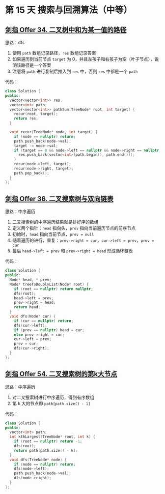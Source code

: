 # 第 15 天 搜索与回溯算法（中等）

## [剑指 Offer 34. 二叉树中和为某一值的路径](https://leetcode.cn/problems/er-cha-shu-zhong-he-wei-mou-yi-zhi-de-lu-jing-lcof/?envType=study-plan&id=lcof&plan=lcof&plan_progress=1v5v651)

思路：dfs
1. 使用 `path` 数组记录路径，`res` 数组记录答案
2. 如果遍历到当前节点 `target` 为 0，并且左孩子和右孩子为空（叶子节点），说明该路径是一个答案
3. 注意将 `path` 进行复制后推入到 `res` 中，否则 `res` 中都是一个 `path`

代码：
```cpp
class Solution {
public:
  vector<vector<int>> res;
  vector<int> path;
  vector<vector<int>> pathSum(TreeNode* root, int target) {
    recur(root, target);
    return res;
  }

  void recur(TreeNode* node, int target) {
    if (node == nullptr) return;
    path.push_back(node->val);
    target -= node->val;
    if (target == 0 && node->left == nullptr && node->right == nullptr) {
      res.push_back(vector<int>(path.begin(), path.end()));
    }
    recur(node->left, target);
    recur(node->right, target);
    path.pop_back();
  }
};
```

## [剑指 Offer 36. 二叉搜索树与双向链表](https://leetcode.cn/problems/er-cha-sou-suo-shu-yu-shuang-xiang-lian-biao-lcof/?envType=study-plan&id=lcof&plan=lcof&plan_progress=1v5v651)

思路：中序遍历
1. 二叉搜索树的中序遍历结果就是排好序的数组
2. 定义两个指针：`head` 指向头，`prev` 指向当前遍历节点的前序节点
3. 初始时，`head` 指向当前节点，`prev = null`
4. 随着遍历的进行，重复：`prev->right = cur`，`cur->left = prev`，`prev = cur`
5. 最后 `head->left = prev` 和 `prev->right = head` 形成循环链表

代码：
```cpp
class Solution {
public:
  Node* head, * prev;
  Node* treeToDoublyList(Node* root) {
    if (root == nullptr) return nullptr;
    dfs(root);
    head->left = prev;
    prev->right = head;
    return head;
  }
  void dfs(Node* cur) {
    if (cur == nullptr) return;
    dfs(cur->left);
    if (prev == nullptr) head = cur;
    else prev->right = cur;
    cur->left = prev;
    prev = cur;
    dfs(cur->right);
  }
};
```

## [剑指 Offer 54. 二叉搜索树的第k大节点](https://leetcode.cn/problems/er-cha-sou-suo-shu-de-di-kda-jie-dian-lcof/?envType=study-plan&id=lcof&plan=lcof&plan_progress=1v5v651)

思路：中序遍历
1. 对二叉搜索树进行中序遍历，得到有序数组
2. 第 k 大的节点即 `path[path.size() - 1]`

代码：
```cpp
class Solution {
public:
  vector<int> path;
  int kthLargest(TreeNode* root, int k) {
    if (root == nullptr) return -1;
    dfs(root);
    return path[path.size() - k];
  }
  void dfs(TreeNode* node) {
    if (node == nullptr) return;
    dfs(node->left);
    path.push_back(node->val);
    dfs(node->right);
  }
};
```
